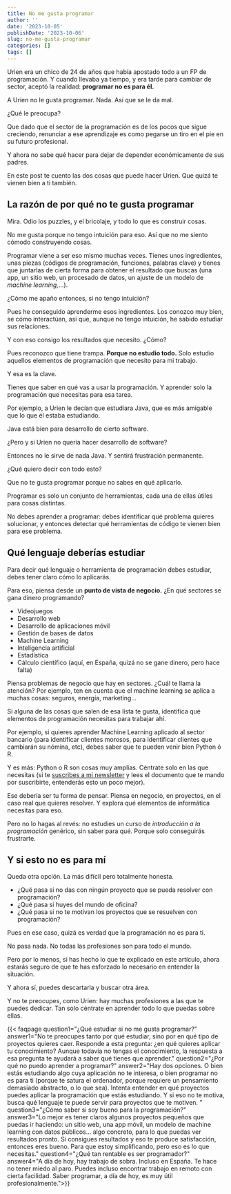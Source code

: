 ```yaml
---
title: No me gusta programar
author: ''
date: '2023-10-05'
publishDate: '2023-10-06'
slug: no-me-gusta-programar
categories: []
tags: []
---
```


Urien era un chico de 24 de años que había apostado todo a un FP de programación. 
Y cuando llevaba ya tiempo, y era tarde para cambiar de sector, aceptó la realidad: **programar no es para él.**

A Urien no le gusta programar. Nada. Así que se le da mal. 

¿Qué le preocupa?

Que dado que el sector de la programación es de los pocos que sigue creciendo, renunciar a ese aprendizaje es como pegarse un tiro en el pie en su futuro profesional. 

Y ahora no sabe qué hacer para dejar de depender económicamente de sus padres. 

En este post te cuento las dos cosas que puede hacer Urien. Que quizá te vienen bien a ti también. 

## La razón de por qué no te gusta programar

Mira. Odio los puzzles, y el bricolaje, y todo lo que es construir cosas. 

No me gusta porque no tengo intuición para eso. Así que no me siento cómodo construyendo cosas. 

Programar viene a ser eso mismo muchas veces. Tienes unos ingredientes, unas piezas (códigos de programación, funciones, palabras clave) y tienes que juntarlas de cierta forma para obtener el resultado que buscas (una app, un sitio web, un procesado de datos, un ajuste de un modelo de _machine learning,_...). 

¿Cómo me apaño entonces, si no tengo intuición?

Pues he conseguido aprenderme esos ingredientes. Los conozco muy bien, se cómo interactúan, así que, aunque no tengo intuición, he sabido estudiar sus relaciones. 

Y con eso consigo los resultados que necesito. ¿Cómo?

Pues reconozco que tiene trampa. **Porque no estudio todo.** Solo estudio aquellos elementos de programación que necesito para mi trabajo. 

Y esa es la clave. 

Tienes que saber en qué vas a usar la programación. Y aprender solo la programación que necesitas para esa tarea. 

Por ejemplo, a Urien le decían que estudiara Java, que es más amigable que lo que él estaba estudiando. 

Java está bien para desarrollo de cierto software. 

¿Pero y si Urien no quería hacer desarrollo de software?

Entonces no le sirve de nada Java. Y sentirá frustración permanente. 

¿Qué quiero decir con todo esto?

Que no te gusta programar porque no sabes en qué aplicarlo. 

Programar es solo un conjunto de herramientas, cada una de ellas útiles para cosas distintas. 

No debes aprender a programar: debes identificar qué problema quieres solucionar, y entonces detectar qué herramientas de código te vienen bien para ese problema. 

## Qué lenguaje deberías estudiar

Para decir qué lenguaje o herramienta de programación debes estudiar, debes tener claro cómo lo aplicarás. 

Para eso, piensa desde un **punto de vista de negocio.** ¿En qué sectores se gana dinero programando?

- Videojuegos
- Desarrollo web
- Desarrollo de aplicaciones móvil
- Gestión de bases de datos
- Machine Learning
- Inteligencia artificial
- Estadística
- Cálculo científico (aquí, en España, quizá no se gane dinero, pero hace falta)

Piensa problemas de negocio que hay en sectores. ¿Cuál te llama la atención? Por ejemplo, ten en cuenta que el machine learning se aplica a muchas cosas: seguros, energía, marketing...

Si alguna de las cosas que salen de esa lista te gusta, identifica qué elementos de programación necesitas para trabajar ahí. 

Por ejemplo, si quieres aprender Machine Learning aplicado al sector bancario (para identificar clientes morosos, para identificar clientes que cambiarán su nómina, etc), debes saber que te pueden venir bien Python ó R. 

Y es más: Python o R son cosas muy amplias. Céntrate solo en las que necesitas (si te [suscribes a mi newsletter](https://leonardohansa.com/) y lees el documento que te mando por suscribirte, entenderás esto un poco mejor). 

Ese debería ser tu forma de pensar. Piensa en negocio, en proyectos, en el caso real que quieres resolver. Y explora qué elementos de informática necesitas para eso. 

Pero no lo hagas al revés: no estudies un curso de _introducción a la programación_ genérico, sin saber para qué. Porque solo conseguirás frustrarte. 

## Y si esto no es para mí

Queda otra opción. La más difícil pero totalmente honesta. 

- ¿Qué pasa si no das con ningún proyecto que se pueda resolver con programación?
- ¿Qué pasa si huyes del mundo de oficina?
- ¿Qué pasa si no te motivan los proyectos que se resuelven con programación?

Pues en ese caso, quizá es verdad que la programación no es para ti. 

No pasa nada. No todas las profesiones son para todo el mundo. 

Pero por lo menos, si has hecho lo que te explicado en este artículo, ahora estarás seguro de que te has esforzado lo necesario en entender la situación. 

Y ahora sí, puedes descartarla y buscar otra área. 

Y no te preocupes, como Urien: hay muchas profesiones a las que te puedes dedicar. Tan solo céntrate en aprender todo lo que puedas sobre ellas.


{{< faqpage question1="¿Qué estudiar si no me gusta programar?" answer1="No te preocupes tanto por qué estudiar, sino por en qué tipo de proyectos quieres caer. Responde a esta pregunta: ¿en qué quieres aplicar tu conocimiento? Aunque todavía no tengas el conocimiento, la respuesta a esa pregunta te ayudará a saber qué tienes que aprender." question2="¿Por qué no puedo aprender a programar?" answer2="Hay dos opciones. O bien estás estudiando algo cuya aplicación no te interesa, o bien programar no es para ti (porque te satura el ordenador, porque requiere un pensamiento demasiado abstracto, o lo que sea). Intenta entender en qué proyectos puedes aplicar la programación que estás estudiando. Y si eso no te motiva, busca qué lenguaje te puede servir para proyectos que te motiven. " question3="¿Cómo saber si soy bueno para la programación?" answer3="Lo mejor es tener claros algunos proyectos pequeños que puedas ir haciendo: un sitio web, una app móvil, un modelo de machine learning con datos públicos... algo concreto, para lo que puedas ver resultados pronto. Si consigues resultados y eso te produce satisfacción, entonces eres bueno. Para que estoy simplificando, pero eso es lo que necesitas." question4="¿Qué tan rentable es ser programador?" answer4="A día de hoy, hay trabajo de sobra. Incluso en España. Te hace no tener miedo al paro. Puedes incluso encontrar trabajo en remoto con cierta facilidad. Saber programar, a día de hoy, es muy útil profesionalmente.">}}








